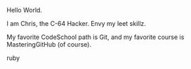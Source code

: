 Hello World.

I am Chris, the C-64 Hacker.  Envy my leet skillz.

My favorite CodeSchool path is Git, and my favorite course is MasteringGitHub (of course).

ruby
